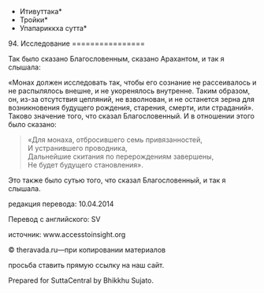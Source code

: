 * Итивуттака*
* Тройки*
* Упапариккха сутта*

94\. Исследование
\=\=\=\=\=\=\=\=\=\=\=\=\=\=\=\=

Так было сказано Благословенным, сказано Арахантом, и так я слышала:

«Монах должен исследовать так, чтобы его сознание не рассеивалось и не распылялось внешне, и не укоренялось внутренне\. Таким образом, он, из\-за отсутствия цепляний, не взволнован, и не останется зерна для возникновения будущего рождения, старения, смерти, или страданий»\. Таково значение того, что сказал Благословенный\. И в отношении этого было сказано:

> «Для монаха, отбросившего семь привязанностей,  
> И устранившего проводника,  
> Дальнейшие скитания по перерождениям завершены,  
> Не будет будущего становления»\.

Это также было сутью того, что сказал Благословенный, и так я слышала\.

редакция перевода: 10\.04\.2014

Перевод с английского: SV

источник: www\.accesstoinsight\.org

© theravada\.ru—при копировании материалов

просьба ставить прямую ссылку на наш сайт\.

Prepared for SuttaCentral by Bhikkhu Sujato\.